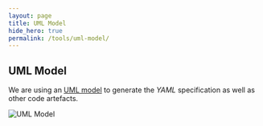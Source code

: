 ```yaml
---
layout: page
title: UML Model
hide_hero: true
permalink: /tools/uml-model/
---
```


## UML Model

We are using an
[UML model](https://github.com/UnionInternationalCheminsdeFer/OSDM/blob/master/specification/v3.0/OSDM-3.0.0.eapx)
to generate the _YAML_ specification as well as other code artefacts.

![UML Model](../../images/uml-model/uml-model.png)
